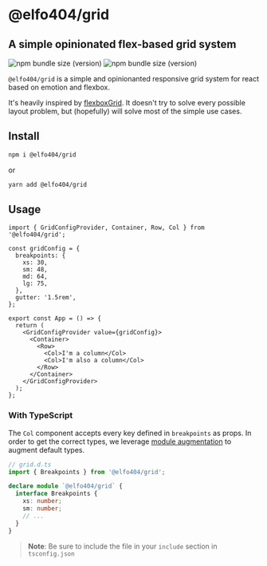 # @elfo404/grid

## A simple opinionated flex-based grid system

![npm bundle size (version)](https://img.shields.io/bundlephobia/min/@elfo404/grid/latest) ![npm bundle size (version)](https://img.shields.io/bundlephobia/minzip/@elfo404/grid/latest)

`@elfo404/grid` is a simple and opinionanted responsive grid system for react based on emotion and flexbox.

It's heavily inspired by [flexboxGrid](https://github.com/kristoferjoseph/flexboxgrid).
It doesn't try to solve every possible layout problem, but (hopefully) will solve most of the simple use cases.

## Install

```bash
npm i @elfo404/grid
```

or

```bash
yarn add @elfo404/grid
```

## Usage

```tsx
import { GridConfigProvider, Container, Row, Col } from '@elfo404/grid';

const gridConfig = {
  breakpoints: {
    xs: 30,
    sm: 48,
    md: 64,
    lg: 75,
  },
  gutter: '1.5rem',
};

export const App = () => {
  return (
    <GridConfigProvider value={gridConfig}>
      <Container>
        <Row>
          <Col>I'm a column</Col>
          <Col>I'm also a column</Col>
        </Row>
      </Container>
    </GridConfigProvider>
  );
};
```

### With TypeScript

The `Col` component accepts every key defined in `breakpoints` as props.
In order to get the correct types, we leverage [module augmentation](https://www.typescriptlang.org/docs/handbook/declaration-merging.html#module-augmentation) to augment default types.

```ts
// grid.d.ts
import { Breakpoints } from '@elfo404/grid';

declare module `@elfo404/grid` {
  interface Breakpoints {
    xs: number;
    sm: number;
    // ...
  }
}
```

> **Note**: Be sure to include the file in your `include` section in `tsconfig.json`
